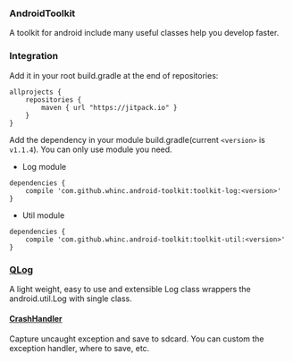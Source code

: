 
### AndroidToolkit

A toolkit for android include many useful classes help you develop faster.

### Integration

Add it in your root build.gradle at the end of repositories:
```
allprojects {
    repositories {
        maven { url "https://jitpack.io" }
    }
}
```

Add the dependency in your module build.gradle(current `<version>` is `v1.1.4`). You can only use module you need.

* Log module

```
dependencies {
    compile 'com.github.whinc.android-toolkit:toolkit-log:<version>'
}
```

* Util module

```
dependencies {
    compile 'com.github.whinc.android-toolkit:toolkit-util:<version>'
}
```


### [QLog][2]

A light weight, easy to use and extensible Log class wrappers the android.util.Log with single class.

#### [CrashHandler][3]

Capture uncaught exception and save to sdcard. You can custom the exception handler, where to save, etc.

[1]:https://bintray.com/whinc/maven/androidtoolkit/view
[2]:./wiki/QLog.md
[3]:./wiki/CrashHandler.md
